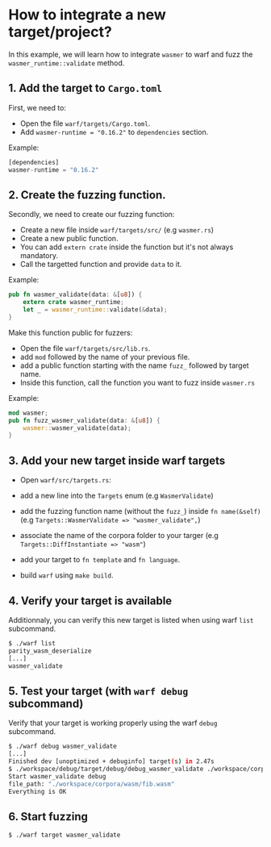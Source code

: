 # How to integrate a new target/project?

In this example, we will learn how to integrate `wasmer` to warf and fuzz the `wasmer_runtime::validate` method.

## 1. Add the target to `Cargo.toml`

First, we need to:
- Open the file `warf/targets/Cargo.toml`.
- Add `wasmer-runtime = "0.16.2"` to `dependencies` section.

Example:
``` rust
[dependencies]
wasmer-runtime = "0.16.2"
```

## 2. Create the fuzzing function.

Secondly, we need to create our fuzzing function:
- Create a new file inside `warf/targets/src/` (e.g `wasmer.rs`)
- Create a new public function.
- You can add `extern crate` inside the function but it's not always mandatory.
- Call the targetted function and provide `data` to it.

Example:
``` rust
pub fn wasmer_validate(data: &[u8]) {
	extern crate wasmer_runtime;
    let _ = wasmer_runtime::validate(&data);
}
```

Make this function public for fuzzers:
- Open the file `warf/targets/src/lib.rs`.
- add `mod` followed by the name of your previous file.
- add a public function starting with the name `fuzz_` followed by target name.
- Inside this function, call the function you want to fuzz inside `wasmer.rs`

Example:
``` rust
mod wasmer;
pub fn fuzz_wasmer_validate(data: &[u8]) {
    wasmer::wasmer_validate(data);
}
```

## 3. Add your new target inside warf targets

- Open `warf/src/targets.rs`:
- add a new line into the `Targets` enum (e.g `WasmerValidate`)

- add the fuzzing function name (without the `fuzz_`) inside `fn name(&self)`  (e.g `Targets::WasmerValidate => "wasmer_validate",`)

- associate the name of the corpora folder to your targer (e.g `Targets::DiffInstantiate => "wasm"`)

- add your target to `fn template` and `fn language`.

- build `warf` using `make build`.

## 4. Verify your target is available

Additionnaly, you can verify this new target is listed when using warf `list` subcommand. 

``` sh
$ ./warf list
parity_wasm_deserialize
[...]
wasmer_validate
```

## 5. Test your target (with `warf debug` subcommand)

Verify that your target is working properly using the warf `debug` subcommand. 

``` sh
$ ./warf debug wasmer_validate
[...]
Finished dev [unoptimized + debuginfo] target(s) in 2.47s
$ ./workspace/debug/target/debug/debug_wasmer_validate ./workspace/corpora/wasm/fib.wasm
Start wasmer_validate debug
file_path: "./workspace/corpora/wasm/fib.wasm"
Everything is OK
```

## 6. Start fuzzing

``` sh
$ ./warf target wasmer_validate
```
